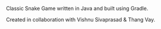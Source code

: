Classic Snake Game written in Java and built using Gradle.

Created in collaboration with Vishnu Sivaprasad & Thang Vay.
